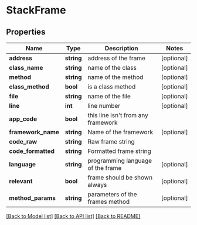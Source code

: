 # StackFrame

## Properties
Name | Type | Description | Notes
------------ | ------------- | ------------- | -------------
**address** | **string** | address of the frame | [optional] 
**class_name** | **string** | name of the class | [optional] 
**method** | **string** | name of the method | [optional] 
**class_method** | **bool** | is a class method | [optional] 
**file** | **string** | name of the file | [optional] 
**line** | **int** | line number | [optional] 
**app_code** | **bool** | this line isn&#39;t from any framework | 
**framework_name** | **string** | Name of the framework | [optional] 
**code_raw** | **string** | Raw frame string | 
**code_formatted** | **string** | Formatted frame string | 
**language** | **string** | programming language of the frame | [optional] 
**relevant** | **bool** | frame should be shown always | [optional] 
**method_params** | **string** | parameters of the frames method | [optional] 

[[Back to Model list]](../README.md#documentation-for-models) [[Back to API list]](../README.md#documentation-for-api-endpoints) [[Back to README]](../README.md)


